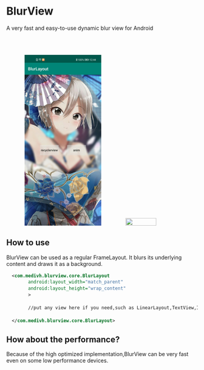 # BlurView

A very fast and easy-to-use dynamic blur view for Android

<br/><br/>
<center class = "half">
 
<img src="https://github.com/medivh397/BlurView/blob/main/screenshot.jpg" height="40%" width="40%" />  <img src="https://github.com/medivh397/BlurView/blob/main/demo.gif" height="40%" width="40%" />

</center>

## How to use
BlurView can be used as a regular FrameLayout. It blurs its underlying content and draws it as a background.

```xml
  <com.medivh.blurview.core.BlurLayout
        android:layout_width="match_parent"
        android:layout_height="wrap_content"
        >

        //put any view here if you need,such as LinearLayout,TextView,ImageView,etc.
        
  </com.medivh.blurview.core.BlurLayout>
```

## How about the performance?
Because of the high optimized implementation,BlurView can be very fast even on some low performance devices.
